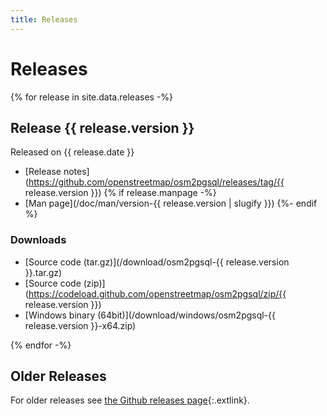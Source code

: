 ```yaml
---
title: Releases
---
```


# Releases

{% for release in site.data.releases -%}
<section markdown="1">

## Release {{ release.version }}

Released on {{ release.date }}

* [Release notes](https://github.com/openstreetmap/osm2pgsql/releases/tag/{{ release.version }})
{% if release.manpage -%}
* [Man page](/doc/man/version-{{ release.version | slugify }})
{%- endif %}

### Downloads

* [Source code (tar.gz)](/download/osm2pgsql-{{ release.version }}.tar.gz)
* [Source code (zip)](https://codeload.github.com/openstreetmap/osm2pgsql/zip/{{ release.version }})
* [Windows binary (64bit)](/download/windows/osm2pgsql-{{ release.version }}-x64.zip)

</section>
{% endfor -%}

<section markdown="1">

## Older Releases

For older releases see [the Github releases
page](https://github.com/openstreetmap/osm2pgsql/releases){:.extlink}.

</section>


